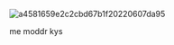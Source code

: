 ![a4581659e2c2cbd67b1f20220607da95](https://github.com/chrystal42/chrystal42/assets/117550504/5f356907-da9e-413a-9a0d-eb11d63dc3b6)

me moddr kys

